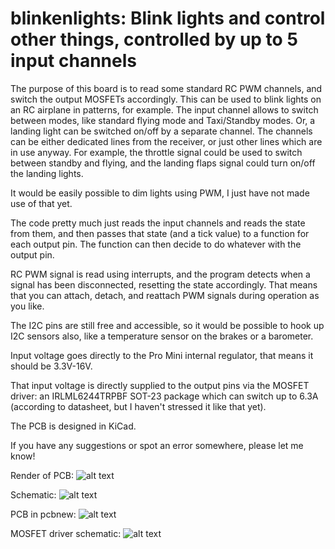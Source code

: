 # blinkenlights: Blink lights and control other things, controlled by up to 5 input channels

The purpose of this board is to read some standard RC PWM channels, and switch the output MOSFETs accordingly.
This can be used to blink lights on an RC airplane in patterns, for example. The input channel allows to switch between modes, like standard flying mode and Taxi/Standby modes. Or, a landing light can be switched on/off by a separate channel.
The channels can be either dedicated lines from the receiver, or just other lines which are in use anyway. For example, the throttle signal could be used to switch between standby and flying, and the landing flaps signal could turn on/off the landing lights.

It would be easily possible to dim lights using PWM, I just have not made use of that yet.

The code pretty much just reads the input channels and reads the state from them, and then passes that state (and a tick value) to a function for each output pin. The function can then decide to do whatever with the output pin.

RC PWM signal is read using interrupts, and the program detects when a signal has been disconnected, resetting the state accordingly. That means that you can attach, detach, and reattach PWM signals during operation as you like.

The I2C pins are still free and accessible, so it would be possible to hook up I2C sensors also, like a temperature sensor on the brakes or a barometer.

Input voltage goes directly to the Pro Mini internal regulator, that means it should be 3.3V-16V.

That input voltage is directly supplied to the output pins via the MOSFET driver: an IRLML6244TRPBF SOT-23 package which can switch up to 6.3A (according to datasheet, but I haven't stressed it like that yet).

The PCB is designed in KiCad.

If you have any suggestions or spot an error somewhere, please let me know!

Render of PCB:
![alt text](https://github.com/barafael/lighz/blob/master/board/images/lighz_pcb2_rendered.png)

Schematic:
![alt text](https://github.com/barafael/lighz/blob/master/board/images/lighz-page1.png)

PCB in pcbnew:
![alt text](https://github.com/barafael/lighz/blob/master/board/images/lighz_pcb2.png)

MOSFET driver schematic:
![alt text](https://github.com/barafael/lighz/blob/master/board/images/lighz-page2.png)
